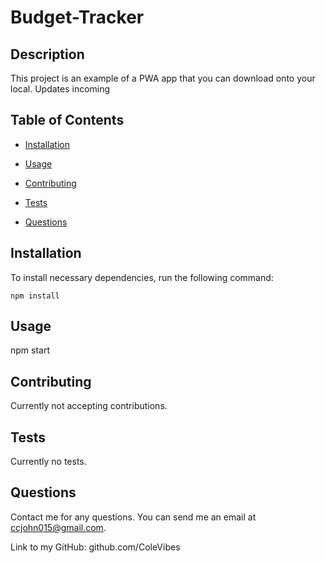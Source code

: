 
  # Budget-Tracker
  
  ## Description
  This project is an example of a PWA app that you can download onto your local. Updates incoming
  ## Table of Contents
  * [Installation](#installation)
  * [Usage](#usage)
  
  * [Contributing](#contributing)
  * [Tests](#tests)
  * [Questions](#questions)
    
  ## Installation
  To install necessary dependencies, run the following command: 
  ```
  npm install
  ```
  ## Usage
  npm start
    
  
  ## Contributing
  Currently not accepting contributions.
  ## Tests
  Currently no tests.
  ## Questions
  Contact me for any questions. You can send me an email at ccjohn015@gmail.com.
    
  Link to my GitHub: github.com/ColeVibes

